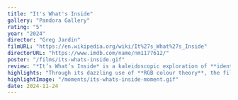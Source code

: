 ```yaml
---
title: "It's What's Inside"
gallery: "Pandora Gallery"
rating: "5"
year: "2024"
director: "Greg Jardin"
filmURL: "https://en.wikipedia.org/wiki/It%27s_What%27s_Inside"
directorURL: "https://www.imdb.com/name/nm1177612/"
poster: "/films/its-whats-inside.gif"
review: "*It’s What’s Inside* is a kaleidoscopic exploration of **identity, ethics, and the human condition**, wrapped in a horror-whodunit that keeps you circling back for more. The Netflix film dives into the **consequences of separating physical form from identity**, a haunting reflection on modern developments in AI and biogenetics. The central question — what remains of “you” when your **physical form no longer anchors your identity** — calls to mind *The Matrix* and *Black Mirror* episodes like “San Junipero”, which interrogate the intersection of **consciousness and body**."
highlights: "Through its dazzling use of **RGB colour theory**, the film layers its story visually, using **shifting filters** to reveal how characters see each other and themselves — a subtle but striking commentary on the fractured ways we perceive identity. In the end, the protagonist is left asking whether they can still **claim to be the same person** after such a profound transformation. With its philosophical depth and striking visual style, *It's What's Inside* ultimately asks: **what does it mean to be human** when identity becomes fluid, fragmented, and even optional?"
highlightImage: "/moments/its-whats-inside-moment.gif"
date: 2024-11-24
---
```


